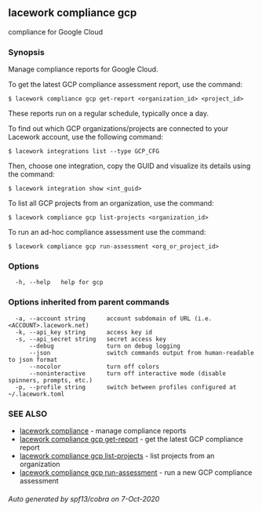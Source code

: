 ## lacework compliance gcp

compliance for Google Cloud

### Synopsis

Manage compliance reports for Google Cloud.

To get the latest GCP compliance assessment report, use the command:

    $ lacework compliance gcp get-report <organization_id> <project_id>

These reports run on a regular schedule, typically once a day.

To find out which GCP organizations/projects are connected to your
Lacework account, use the following command:

    $ lacework integrations list --type GCP_CFG

Then, choose one integration, copy the GUID and visualize its details
using the command:

    $ lacework integration show <int_guid>

To list all GCP projects from an organization, use the command:

    $ lacework compliance gcp list-projects <organization_id>

To run an ad-hoc compliance assessment use the command:

    $ lacework compliance gcp run-assessment <org_or_project_id>


### Options

```
  -h, --help   help for gcp
```

### Options inherited from parent commands

```
  -a, --account string      account subdomain of URL (i.e. <ACCOUNT>.lacework.net)
  -k, --api_key string      access key id
  -s, --api_secret string   secret access key
      --debug               turn on debug logging
      --json                switch commands output from human-readable to json format
      --nocolor             turn off colors
      --noninteractive      turn off interactive mode (disable spinners, prompts, etc.)
  -p, --profile string      switch between profiles configured at ~/.lacework.toml
```

### SEE ALSO

* [lacework compliance](lacework_compliance.md)	 - manage compliance reports
* [lacework compliance gcp get-report](lacework_compliance_gcp_get-report.md)	 - get the latest GCP compliance report
* [lacework compliance gcp list-projects](lacework_compliance_gcp_list-projects.md)	 - list projects from an organization
* [lacework compliance gcp run-assessment](lacework_compliance_gcp_run-assessment.md)	 - run a new GCP compliance assessment

###### Auto generated by spf13/cobra on 7-Oct-2020
